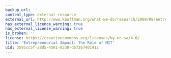 ```yaml
---
backup_url: ''
content_type: external-resource
external_url: http://www.kauffman.org/what-we-do/research/2009/08/entrepreneurial-impact-the-role-of-mit
has_external_licence_warning: true
has_external_license_warning: true
is_broken: ''
license: https://creativecommons.org/licenses/by-nc-sa/4.0/
title: 'Entrepreneurial Impact: The Role of MIT'
uid: 3595cc5f-28d5-4501-8338-db7267401412
---
```

